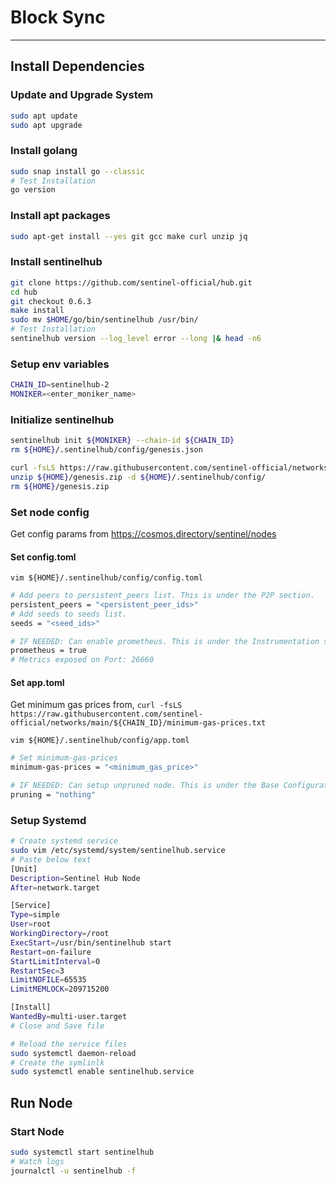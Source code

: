 # Block Sync
---

## Install Dependencies

### Update and Upgrade System

```bash
sudo apt update
sudo apt upgrade
```

### Install golang

```bash
sudo snap install go --classic
# Test Installation
go version
```

### Install apt packages

```bash
sudo apt-get install --yes git gcc make curl unzip jq
```

### Install sentinelhub

```bash
git clone https://github.com/sentinel-official/hub.git
cd hub
git checkout 0.6.3
make install
sudo mv $HOME/go/bin/sentinelhub /usr/bin/
# Test Installation
sentinelhub version --log_level error --long |& head -n6
```

### Setup env variables

```bash
CHAIN_ID=sentinelhub-2
MONIKER=<enter_moniker_name>
```

### Initialize sentinelhub

```bash
sentinelhub init ${MONIKER} --chain-id ${CHAIN_ID}
rm ${HOME}/.sentinelhub/config/genesis.json

curl -fsLS https://raw.githubusercontent.com/sentinel-official/networks/main/${CHAIN_ID}/genesis.zip -o ${HOME}/genesis.zip
unzip ${HOME}/genesis.zip -d ${HOME}/.sentinelhub/config/
rm ${HOME}/genesis.zip
```

### Set node config
Get config params from https://cosmos.directory/sentinel/nodes
#### Set config.toml
`vim ${HOME}/.sentinelhub/config/config.toml`
```bash
# Add peers to persistent_peers list. This is under the P2P section.
persistent_peers = "<persistent_peer_ids>"
# Add seeds to seeds list.
seeds = "<seed_ids>"

# IF NEEDED: Can enable prometheus. This is under the Instrumentation section.
prometheus = true
# Metrics exposed on Port: 26660

```
#### Set app.toml
Get minimum gas prices from,
`curl -fsLS https://raw.githubusercontent.com/sentinel-official/networks/main/${CHAIN_ID}/minimum-gas-prices.txt`

`vim ${HOME}/.sentinelhub/config/app.toml`
```bash
# Set minimum-gas-prices
minimum-gas-prices = "<minimum_gas_price>"

# IF NEEDED: Can setup unpruned node. This is under the Base Configuration section.
pruning = "nothing"

```

### Setup Systemd

```bash
# Create systemd service
sudo vim /etc/systemd/system/sentinelhub.service
# Paste below text
[Unit]
Description=Sentinel Hub Node
After=network.target

[Service]
Type=simple
User=root
WorkingDirectory=/root
ExecStart=/usr/bin/sentinelhub start
Restart=on-failure
StartLimitInterval=0
RestartSec=3
LimitNOFILE=65535
LimitMEMLOCK=209715200

[Install]
WantedBy=multi-user.target
# Close and Save file

# Reload the service files
sudo systemctl daemon-reload
# Create the symlinlk
sudo systemctl enable sentinelhub.service
```

## Run Node

### Start Node

```bash
sudo systemctl start sentinelhub
# Watch logs
journalctl -u sentinelhub -f

```